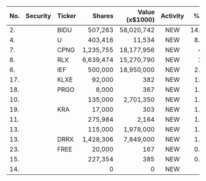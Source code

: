 No. | Security | Ticker | Shares | Value (x$1000) | Activity | % Port
|--- | --- | --- | ---:| ---:|:---:| ---:|
 2.||BIDU</a>|507,263|58,020,742|NEW|14.06%|<a href=rel="bookmark"></a>
4.||U</a>|403,416|11,534|NEW|8.67%|<a href=rel="bookmark"></a>
7.||CPNG</a>|1,235,755|18,177,956|NEW|4.4%|<a href=rel="bookmark"></a>
8.||RLX</a>|6,639,474|15,270,790|NEW|3.7%|<a href=rel="bookmark"></a>
6.||IEF</a>|500,000|18,950,000|NEW|2.69%|<a href=rel="bookmark"></a>
17.||KLXE</a>|92,000|382|NEW|1.81%|<a href=rel="bookmark"></a>
18.||PRGO</a>|8,000|367|NEW|1.74%|<a href=rel="bookmark"></a>
10.|||135,000|2,701,350|NEW|1.62%|rel="bookmark"></a>
19.||KRA</a>|17,000|303|NEW|1.44%|<a href=rel="bookmark"></a>
11.|||275,984|2,164|NEW|1.39%|rel="bookmark"></a>
13.|||115,000|1,978,000|NEW|1.18%|rel="bookmark"></a>
13.||DRRX</a>|1,428,306|7,849,000|NEW|1.11%|<a href=rel="bookmark"></a>
23.||FREE</a>|20,000|167|NEW|0.79%|<a href=rel="bookmark"></a>
15.|||227,354|385|NEW|0.28%|rel="bookmark"></a>
14.|||0|0|NEW|0%|rel="bookmark"></a>
